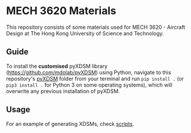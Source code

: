 # MECH 3620 Materials

This repository consists of some materials used for MECH 3620 - Aircraft Design at The Hong Kong University of Science and Technology.

## Guide

To install the **customised** pyXDSM library (https://github.com/mdolab/pyXDSM) using Python, navigate to this repository's [pyXDSM](pyXDSM) folder from your terminal and run `pip install .` (or `pip3 install .` for Python 3 on some operating systems), which will overwrite any previous installation of pyXDSM.

## Usage

For an example of generating XDSMs, check [scripts](scripts).